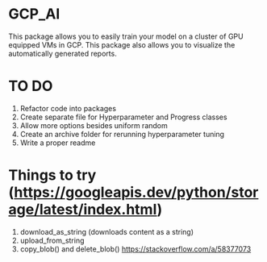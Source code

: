 # GCP_AI
This package allows you to easily train your model on a cluster of GPU equipped VMs in GCP. 
This package also allows you to visualize the automatically generated reports. 

# TO DO
1) Refactor code into packages
2) Create separate file for Hyperparameter and Progress classes
3) Allow more options besides uniform random
4) Create an archive folder for rerunning hyperparameter tuning
5) Write a proper readme


# Things to try (https://googleapis.dev/python/storage/latest/index.html)
1) download_as_string (downloads content as a string)
2) upload_from_string 
3) copy_blob() and delete_blob() https://stackoverflow.com/a/58377073
